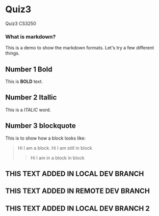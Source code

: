 # Quiz3
Quiz3 CS3250


### What is markdown?
This is a demo to show the markdown formats.
Let's try a few different things.

## Number 1 Bold
This is **BOLD** text.

## Number 2 Itallic
This is a *ITALIC* word.

## Number 3 blockquote
This is to show how a block looks like:

>Hi I am a block.
>Hi I am still in block
>>Hi I am in a block in block


## THIS TEXT ADDED IN LOCAL DEV BRANCH


## THIS TEXT ADDED IN REMOTE DEV BRANCH


## THIS TEXT ADDED IN LOCAL DEV BRANCH 2
